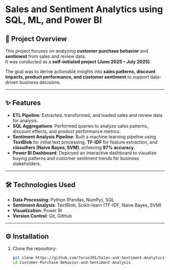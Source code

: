 # Sales and Sentiment Analytics using SQL, ML, and Power BI

## 📌 Project Overview  
This project focuses on analyzing **customer purchase behavior** and **sentiment** from sales and review data.  
It was conducted as a **self-initiated project (June 2025 – July 2025)**.  

The goal was to derive actionable insights into **sales patterns, discount impacts, product performance, and customer sentiment** to support data-driven business decisions.

---

## ✨ Features  
- **ETL Pipeline**: Extracted, transformed, and loaded sales and review data for analysis.  
- **SQL Aggregations**: Performed queries to analyze sales patterns, discount effects, and product performance metrics.  
- **Sentiment Analysis Pipeline**: Built a machine learning pipeline using **TextBlob** for initial text processing, **TF-IDF** for feature extraction, and **classifiers (Naive Bayes, SVM)**, achieving **97% accuracy**.  
- **Power BI Dashboard**: Deployed an interactive dashboard to visualize buying patterns and customer sentiment trends for business stakeholders.  

---

## 🛠 Technologies Used  
- **Data Processing**: Python (Pandas, NumPy), SQL  
- **Sentiment Analysis**: TextBlob, Scikit-learn (TF-IDF, Naive Bayes, SVM)  
- **Visualization**: Power BI  
- **Version Control**: Git, GitHub  

---

## ⚙️ Installation  
1. Clone the repository:  
   ```bash
   git clone https://github.com/feraz391/Sales-and-Sentiment-Analytics-using-SQL-ML-and-Power-BI.git
   cd Customer-Purchase-Behavior-and-Sentiment-Analysis
